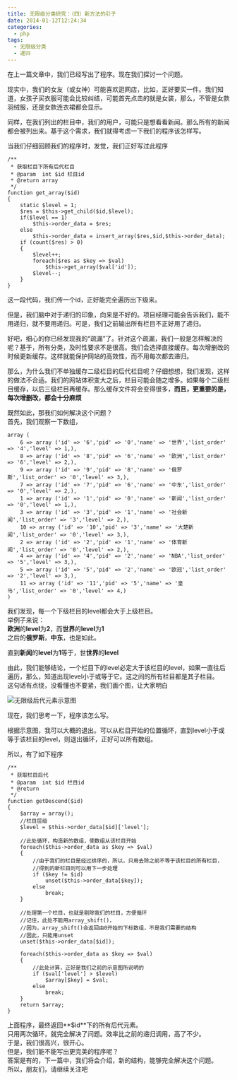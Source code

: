 ```yaml
---
title: 无限级分类研究：（四）新方法的引子
date: 2014-01-12T12:24:34
categories:
  - php
tags:
  - 无限级分类
  - 递归
---
```

在上一篇文章中，我们已经写出了程序。现在我们探讨一个问题。

现实中，我们的女友（或女神）可能喜欢逛网店，比如，正好要买一件。我们知道，女孩子买衣服可能会比较纠结，可能首先点击的就是女装，那么，不管是女款羽绒服，还是女款连衣裙都会显示。

同样，在我们列出的栏目中，我们的用户，可能只是想看看新闻。那么所有的新闻都会被列出来。基于这个需求，我们就得考虑一下我们的程序该怎样写。

当我们仔细回顾我们的程序时，发觉，我们正好写过此程序

```
/**
 * 获取栏目下所有后代栏目
 * @param  int $id 栏目id
 * @return array
 */
function get_array($id)
{
    static $level = 1;
    $res = $this->get_child($id,$level);
    if($level == 1)
        $this->order_data = $res;
    else
        $this->order_data = insert_array($res,$id,$this->order_data);
    if (count($res) > 0)
    {
        $level++;
        foreach($res as $key => $val)
            $this->get_array($val['id']);
        $level--;
    }
}
```

这一段代码，我们传一个id，正好能完全遍历出下级来。

但是，我们脑中对于递归的印象，向来是不好的。项目经理可能会告诉我们，能不用递归，就不要用递归。可是，我们之前输出所有栏目不正好用了递归。

好吧，细心的你已经发现我的“疏漏”了。针对这个疏漏，我们一般是怎样解决的呢？基于，所有分类，及时性要求不是很高。我们会选择直接缓存。每次增删改的时候更新缓存。这样就能保护网站的高效性，而不用每次都去递归。

那么，为什么我们不单独缓存二级栏目的后代栏目呢？仔细想想，我们发现，这样的做法不合适。我们的网站体积变大之后，栏目可能会随之增多。如果每个二级栏目缓存，以后三级栏目再缓存。那么缓存文件将会变得很多，**而且，更重要的是，每次增删改，都会十分麻烦**

既然如此，那我们如何解决这个问题？  
首先，我们观察一下数组，

```
array (
    6 => array ('id' => '6','pid' => '0','name' => '世界','list_order' => '4','level' => 1,),
    8 => array ('id' => '8','pid' => '6','name' => '欧洲','list_order' => '6','level' => 2,),
    9 => array ('id' => '9','pid' => '8','name' => '俄罗斯','list_order' => '0','level' => 3,),
    7 => array ('id' => '7','pid' => '6','name' => '中东','list_order' => '0','level' => 2,),
    1 => array ('id' => '1','pid' => '0','name' => '新闻','list_order' => '0','level' => 1,),
    3 => array ('id' => '3','pid' => '1','name' => '社会新闻','list_order' => '3','level' => 2,),
    10 => array ('id' => '10','pid' => '3','name' => '大楚新闻','list_order' => '0','level' => 3,),
    2 => array ('id' => '2','pid' => '1','name' => '体育新闻','list_order' => '0','level' => 2,),
    4 => array ('id' => '4','pid' => '2','name' => 'NBA','list_order' => '5','level' => 3,),
    5 => array ('id' => '5','pid' => '2','name' => '欧冠','list_order' => '2','level' => 3,),
    11 => array ('id' => '11','pid' => '5','name' => '皇马','list_order' => '0','level' => 4,)
)
```

我们发现，每一个下级栏目的level都会大于上级栏目。  
举例子来说：  
**欧洲**的**level**为**2**，而**世界**的**level**为**1**  
之后的**俄罗斯**，**中东**，也是如此。

直到**新闻**的**level**为**1**等于，世**世界**的**level**

由此，我们能够结论，一个栏目下的level必定大于该栏目的level，如果一直往后遍历，那么，知道出现level小于或等于它。这之间的所有栏目都是其子栏目。  
这句话有点绕，没看懂也不要紧，我们画个图，让大家明白

![无限级后代元素示意图](/public/img/images/2014/01/无限级后代元素示意图.png)

现在，我们思考一下，程序该怎么写。

根据示意图，我可以大概的退出。可以从栏目开始的位置循环，直到level小于或等于该栏目的level，则退出循环，正好可以所有数组。

所以，有了如下程序

```
/**
 * 获取栏目后代
 * @param  int $id 栏目id
 * @return
 */
function getDescend($id)
{
    $array = array();
    //栏目层级
    $level = $this->order_data[$id]['level'];

    //此处循环，构造新的数组，使数组从该栏目开始
    foreach($this->order_data as $key => $val)
    {
        //由于我们的栏目是经过排序的，所以，只用去除之前不等于该栏目的所有栏目，
        //得到的新栏目则可以用下一步处理
        if ($key != $id)
            unset($this->order_data[$key]);
        else
            break;
    }

    //处理第一个栏目，也就是剔除我们的栏目，方便循环
    //记住，此处不能用array_shift()，
    //因为，array_shift()会返回由0开始的下标数组，不是我们需要的结构
    //因此，只能用unset
    unset($this->order_data[$id]);

    foreach($this->order_data as $key => $val)
    {
        //此处计算，正好是我们之前的示意图所说明的
        if ($val['level'] > $level)
            $array[$key] = $val;
        else
            break;
    }
    return $array;
}
```

上面程序，最终返回**$id**下的所有后代元素。  
只用两次循环，就完全解决了问题。效率比之前的递归调用，高了不少。  
于是，我们很高兴，很开心。  
但是，我们能不能写出更完美的程序呢？  
答案是有的，下一篇中，我们将会介绍，新的结构，能够完全解决这个问题。  
所以，朋友们，请继续关注吧